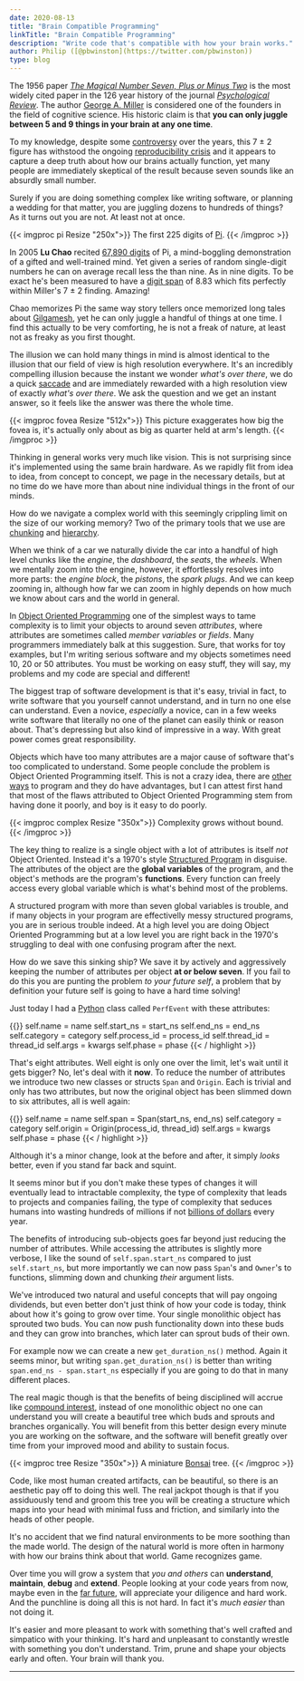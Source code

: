 ```yaml
---
date: 2020-08-13
title: "Brain Compatible Programming"
linkTitle: "Brain Compatible Programming"
description: "Write code that's compatible with how your brain works."
author: Philip ([@pbwinston](https://twitter.com/pbwinston))
type: blog
---
```


The 1956 paper *[The Magical Number Seven, Plus or Minus
Two](http://psychclassics.yorku.ca/Miller/)* is the most widely cited paper
in the 126 year history of the journal *[Psychological
Review](https://en.wikipedia.org/wiki/Psychological_Review)*. The author
[George A. Miller](https://en.wikipedia.org/wiki/George_Armitage_Miller) is
considered one of the founders in the field of cognitive science. His
historic claim is that **you can only juggle between 5 and 9 things in your
brain at any one time**.

To my knowledge, despite some
[controversy](https://www.ncbi.nlm.nih.gov/pmc/articles/PMC4486516/) over
the years, this 7 &#x00B1; 2 figure has withstood the ongoing
[reproducibility
crisis](https://www.nature.com/news/1-500-scientists-lift-the-lid-on-reproducibility-1.19970)
and it appears to capture a deep truth about how our brains actually
function, yet many people are immediately skeptical of the result because
seven sounds like an absurdly small number.

Surely if you are doing something complex like writing software, or
planning a wedding for that matter, you are juggling dozens to hundreds of
things? As it turns out you are not. At least not at once.

{{< imgproc pi Resize "250x">}}
The first 225 digits of <a href="https://dancohen.org/2010/03/08/the-last-digit-of-pi/">Pi</a>.
{{< /imgproc >}}

In 2005 **Lu Chao** recited [67,890
digits](https://www.livescience.com/50134-pi-day-memory-experts.html) of
Pi, a mind-boggling demonstration of a gifted and well-trained mind. Yet
given a series of random single-digit numbers he can on average recall less
the than nine. As in nine digits. To be exact he's been measured to have a
[digit span](https://en.wikipedia.org/wiki/Memory_span#Digit-span) of
8.83 which fits perfectly within Miller's 7 &#x00B1; 2 finding.
Amazing!

Chao memorizes Pi the same way story tellers once memorized long tales
about [Gilgamesh](https://en.wikipedia.org/wiki/Gilgamesh), yet he can only
juggle a handful of things at one time. I find this actually to be very
comforting, he is not a freak of nature, at least not as freaky as you
first thought.

The illusion we can hold many things in mind is almost identical to the
illusion that our field of view is high resolution everywhere. It's an
incredibly compelling illusion because the instant we wonder _what's over
there_, we do a quick [saccade](https://en.wikipedia.org/wiki/Saccade) and
are immediately rewarded with a high resolution view of exactly _what's
over there_. We ask the question and we get an instant answer, so it feels
like the answer was there the whole time.

{{< imgproc fovea Resize "512x">}} This picture exaggerates how big the
fovea is, it's actually only about as big as quarter held at arm's length.
{{< /imgproc >}}

Thinking in general works very much like vision. This is not surprising
since it's implemented using the same brain hardware. As we rapidly flit
from idea to idea, from concept to concept, we page in the necessary
details, but at no time do we have more than about nine individual things
in the front of our minds.

How do we navigate a complex world with this seemingly crippling limit on
the size of our working memory? Two of the primary tools that we use are
[chunking](https://en.wikipedia.org/wiki/Chunking_(psychology)) and
[hierarchy](https://en.wikipedia.org/wiki/Hierarchy).

When we think of a car we naturally divide the car into a handful of high
level chunks like the _engine_, the _dashboard_, the _seats_, the _wheels_.
When we mentally zoom into the engine, however, it effortlessly resolves
into more parts: the _engine block_, the _pistons_, the _spark plugs_. And
we can keep zooming in, although how far we can zoom in highly depends on
how much we know about cars and the world in general.

In [Object Oriented
Programming](https://en.wikipedia.org/wiki/Object-oriented_programming) one
of the simplest ways to tame complexity is to limit your objects to around
seven _attributes_, where attributes are sometimes called _member
variables_ or _fields_. Many programmers immediately balk at this
suggestion. Sure, that works for toy examples, but I'm writing serious
software and my objects sometimes need 10, 20 or 50 attributes. You must be
working on easy stuff, they will say, my problems and my code are special
and different!

The biggest trap of software development is that it's easy, trivial in
fact, to write software that you yourself cannot understand, and in turn no
one else can understand. Even a novice, _especially_ a novice, can in a few
weeks write software that literally no one of the planet can easily think
or reason about. That's depressing but also kind of impressive in a way.
With great power comes great responsibility.

Objects which have too many attributes are a major cause of software that's
too complicated to understand. Some people conclude the problem is Object
Oriented Programming itself. This is not a crazy idea, there are [other
ways](/resources/technical/programming/functional/) to program and they do
have advantages, but I can attest first hand that most of the flaws
attributed to Object Oriented Programming stem from having done it poorly,
and boy is it easy to do poorly.

{{< imgproc complex Resize "350x">}}
Complexity grows without bound.
{{< /imgproc >}}

The key thing to realize is a single object with a lot of attributes is
itself _not_ Object Oriented. Instead it's a 1970's style [Structured
Program](https://en.wikipedia.org/wiki/Structured_programming) in disguise.
The attributes of the object are the **global variables** of the program,
and the object's methods are the program's **functions**. Every function
can freely access every global variable which is what's behind most of the
problems.

A structured program with more than seven global variables is trouble, and
if many objects in your program are effectivelly messy structured programs,
you are in serious trouble indeed. At a high level you are doing Object
Oriented Programming but at a low level you are right back in the 1970's
struggling to deal with one confusing program after the next.

How do we save this sinking ship? We save it by actively and aggressively
keeping the number of attributes per object **at or below seven**. If you
fail to do this you are punting the problem _to your future self_, a
problem that by definition your future self is going to have a hard time
solving!

Just today I had a [Python](https://www.python.org/) class called
`PerfEvent` with these attributes:

{{<highlight python>}}
        self.name = name
        self.start_ns = start_ns
        self.end_ns = end_ns
        self.category = category
        self.process_id = process_id
        self.thread_id = thread_id
        self.args = kwargs
        self.phase = phase
{{< / highlight >}}

That's eight attributes. Well eight is only one over the limit, let's wait
until it gets bigger?  No, let's deal with it **now**. To reduce the number
of attributes we introduce two new classes or structs `Span` and `Origin`.
Each is trivial and only has two attributes, but now the original object
has been slimmed down to six attributes, all is well again:

{{<highlight python>}}
        self.name = name
        self.span = Span(start_ns, end_ns)
        self.category = category
        self.origin = Origin(process_id, thread_id)
        self.args = kwargs
        self.phase = phase
{{< / highlight >}}

Although it's a minor change, look at the before and after, it simply
_looks_ better, even if you stand far back and squint.

It seems minor but if you don't make these types of changes it will
eventually lead to intractable complexity, the type of complexity that
leads to projects and companies failing, the type of complexity that
seduces humans into wasting hundreds of millions if not [billions of
dollars](https://spectrum.ieee.org/computing/software/why-software-fails)
every year.

The benefits of introducing sub-objects goes far beyond just reducing the
number of attributes. While accessing the attributes is slightly more
verbose, I like the sound of `self.span.start_ns` compared to just
`self.start_ns`, but more importantly we can now pass `Span`'s and
`Owner`'s to functions, slimming down and chunking _their_ argument lists.

We've introduced two natural and useful concepts that will pay ongoing
dividends, but even better don't just think of how your code is today,
think about how it's going to grow over time. Your single monolithic object
has sprouted two buds. You can now push functionality down into these buds
and they can grow into branches, which later can sprout buds of their own.

For example now we can create a new `get_duration_ns()` method. Again it
seems minor, but writing `span.get_duration_ns()` is better than writing
`span.end_ns - span.start_ns` especially if you are going to do that in
many different places.

The real magic though is that the benefits of being disciplined will accrue
like [compound interest](https://youtu.be/GtaoP0skPWc), instead of one
monolithic object no one can understand you will create a beautiful tree
which buds and sprouts and branches organically. You will benefit from this
better design every minute you are working on the software, and the
software will benefit greatly over time from your improved mood and ability
to sustain focus.

{{< imgproc tree Resize "350x">}} 
A miniature <a href="https://en.wikipedia.org/wiki/Bonsai">Bonsai</a> tree.
{{< /imgproc >}}

Code, like most human created artifacts, can be beautiful, so there is an
aesthetic pay off to doing this well. The real jackpot though is that if
you assiduously tend and groom this tree you will be creating a structure
which maps into your head with minimal fuss and friction, and similarly
into the heads of other people.

It's no accident that we find natural environments to be more soothing than
the made world. The design of the natural world is more often in harmony
with how our brains think about that world. Game recognizes game.

Over time you will grow a system that _you and others_ can **understand**,
**maintain**, **debug** and **extend**. People looking at your code years
from now, maybe even in the [far
future](https://archiveprogram.github.com/), will appreciate your diligence
and hard work. And the punchline is doing all this is not hard. In fact
it's _much easier_ than not doing it.

It's easier and more pleasant to work with something that's well crafted
and simpatico with your thinking. It's hard and unpleasant to constantly
wrestle with something you don't understand. Trim, prune and shape your
objects early and often. Your brain will thank you.

<hr>